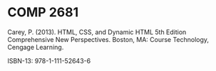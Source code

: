 # COMP 2681
Carey, P. (2013). HTML, CSS, and Dynamic HTML 5th Edition Comprehensive New Perspectives. Boston, MA: Course Technology, Cengage Learning.

ISBN-13: 978-1-111-52643-6
